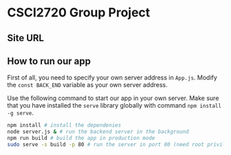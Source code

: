 # CSCI2720 Group Project

## Site URL


## How to run our app
First of all, you need to specify your own server address in `App.js`. Modify the `const BACK_END` variable as your own server address.

Use the following command to start our app in your own server.
Make sure that you have installed the `serve` library globally with command `npm install -g serve`.

```bash
npm install # install the dependenies
node server.js & # run the backend server in the background
npm run build # build the app in production mode
sudo serve -s build -p 80 # run the server in port 80 (need root privilege)
```